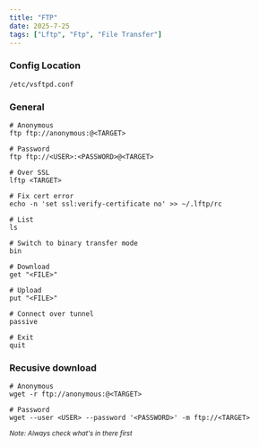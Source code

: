 ```yaml
---
title: "FTP"
date: 2025-7-25
tags: ["Lftp", "Ftp", "File Transfer"]
---
```


### Config Location

```console
/etc/vsftpd.conf
```

### General

```console
# Anonymous
ftp ftp://anonymous:@<TARGET>
```

```console
# Password
ftp ftp://<USER>:<PASSWORD>@<TARGET>
```

```console
# Over SSL
lftp <TARGET>
```

```console
# Fix cert error
echo -n 'set ssl:verify-certificate no' >> ~/.lftp/rc
```

```console
# List
ls
```

```console
# Switch to binary transfer mode
bin
```

```console
# Download
get "<FILE>"
```

```console
# Upload
put "<FILE>"
```

```console
# Connect over tunnel
passive
```

```console
# Exit
quit
```

### Recusive download

```console
# Anonymous
wget -r ftp://anonymous:@<TARGET>
```

```console
# Password
wget --user <USER> --password '<PASSWORD>' -m ftp://<TARGET>
```

<small>*Note: Always check what's in there first*</small>
